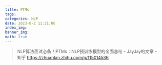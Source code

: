 ```yaml
---
title: PTMs
tags: 
categories: NLP
date: 2023-8-2 11:21:00
index_img: 
banner_img: 
math: true
---
```


> NLP算法面试必备！PTMs：NLP预训练模型的全面总结 - JayJay的文章 - 知乎 https://zhuanlan.zhihu.com/p/115014536

